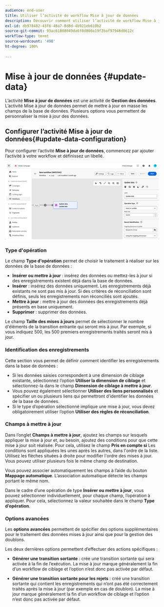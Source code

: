 ```yaml
---
audience: end-user
title: Utiliser l’activité de workflow Mise à jour de données
description: Découvrir comment utiliser l’activité de workflow Mise à jour de données
exl-id: db978482-43f6-48a7-8d8d-4b921eb610b2
source-git-commit: 93ac61808049da6f0d800a19f2baf97946d8612c
workflow-type: tm+mt
source-wordcount: '498'
ht-degree: 100%

---
```


# Mise à jour de données {#update-data}

L’activité **Mise à jour de données** est une activité de **Gestion des données**. L’activité Mise à jour de données permet de mettre à jour en masse les champs de la base de données. Plusieurs options vous permettent de personnaliser la mise à jour des données.

<!--
The **Operation type** field lets you choose the process to be carried out on the data in the database. Select the first option to add data or update (it if it has already been added). You can also only add data, only update data, or delete data. Select the **Update and merge collections** to select a primary record to link duplicates to, and delete those duplicates safely

Specify how to identify the records in the database: if data relate to an existing targeting dimension, select the **Using the targeting dimension** option and select the targeting dimension and fields to update. Otherwise, specify one or more custom links to identify the data in the database, or direct use of reconciliation keys.

Select the fields to update and reconciliation settings. You can use the **Auto-mapping** option to automatically identify the fields to be updated.

The **Advanced options** section let you specify additional settings to manage data and duplicates.

Toggle the **Generate an outbound transition** option to add an outbound transition that will be activated at the end of the execution of the **Update data** activity. The update generally marks the end of a targeting workflow and therefore the option is not activated by default.

Toggle the **Generate an outbound transition for rejects** option to add an outbound transition containing records that have not been correctly processed after the update (for example if there is a duplicate). The update generally marks the end of a targeting workflow and therefore the option is not activated by default.
-->

## Configurer l’activité Mise à jour de données{#update-data-configuration}

Pour configurer l’activité **Mise à jour de données**, commencez par ajouter l’activité à votre workflow et définissez un libellé.

![](../assets/workflow-update-data.png)

### Type d&#39;opération

Le champ **Type d&#39;opération** permet de choisir le traitement à réaliser sur les données de la base de données :

* **Insérer ou mettre à jour** : insérez des données ou mettez-les à jour si des enregistrements existent déjà dans la base de données.
* **Insérer** : insérez des données uniquement. Les enregistrements déjà existants ne sont pas mis à jour. Si des critères de réconciliation sont définis, seuls les enregistrements non réconciliés sont ajoutés.
* **Mettre à jour** : mettre à jour des données des enregistrements déjà présents en base uniquement.
* **Supprimer** : supprimer des données.

Le champ **Taille des mises à jours** permet de sélectionner le nombre d&#39;éléments de la transition entrante qui seront mis à jour. Par exemple, si vous indiquez 500, les 500 premiers enregistrements traités seront mis à jour.

### Identification des enregistrements

Cette section vous permet de définir comment identifier les enregistrements dans la base de données :

* Si les données saisies correspondent à une dimension de ciblage existante, sélectionnez l’option **Utiliser la dimension de ciblage** et sélectionnez-la dans le champ **Dimension de ciblage à mettre à jour**.
* Vous pouvez également sélectionner **Utiliser des liens personnalisés** et spécifier un ou plusieurs liens qui permettront d’identifier les données de la base de données.
* Si le type d’opération sélectionné implique une mise à jour, vous devez obligatoirement utiliser l’option **Utiliser des règles de réconciliation**.

### Champs à mettre à jour

Dans l’onglet **Champs à mettre à jour**, ajoutez les champs sur lesquels appliquer la mise à jour et, au besoin, ajoutez des conditions pour que cette mise à jour soit réalisée. Pour cela, utilisez le champ **Pris en compte si** Les conditions sont appliquées les unes après les autres, dans l&#39;ordre de la liste. Utilisez les flèches situées à droite pour modifier l&#39;ordre des mises à jour. Vous pouvez utiliser plusieurs fois le même champ de destination.

Vous pouvez associer automatiquement les champs à l’aide du bouton **Mappage automatique**. L’association automatique détecte les champs portant le même nom.

Dans le cadre d’une opération de type **Insérer ou mettre à jour**, vous pouvez sélectionner individuellement, pour chaque champ, l’opération à appliquer. Pour cela, sélectionnez la valeur souhaitée dans le champ **Type d’opération**.

### Options avancées

Les **options avancées** permettent de spécifier des options supplémentaires pour le traitement des données mises à jour ainsi que pour la gestion des doublons.

<!--
* **Disable automatic key management**
* **Disable audit**
* **Empty the destination value if the source value is empty**
* **Update all columns with matching names**
* **Ignore records which concern the same target**: only the first in the list of expressions will be considered
-->

Les deux dernières options permettent d’effectuer des actions spécifiques :

* **Générer une transition sortante** : crée une transition sortante qui sera activée à la fin de l’exécution. La mise à jour marque généralement la fin d’un workflow de ciblage et l’option n’est donc pas activée par défaut.

* **Générer une transition sortante pour les rejets** : créé une transition sortante qui contient les enregistrements qui n’ont pas été correctement traités après la mise à jour (par exemple en cas de doublon). La mise à jour marque généralement la fin d’un workflow de ciblage et l’option n’est donc pas activée par défaut.
